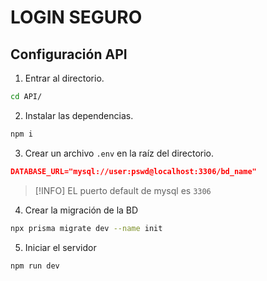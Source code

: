# LOGIN SEGURO

## Configuración API

1. Entrar al directorio.
```bash
cd API/
```

2. Instalar las dependencias.
```bash
npm i
```

3. Crear un archivo `.env` en la raíz del directorio.
```JSON
DATABASE_URL="mysql://user:pswd@localhost:3306/bd_name"
```
> [!INFO]
> EL puerto default de mysql es `3306`

4. Crear la migración de la BD
```bash
npx prisma migrate dev --name init
```

5. Iniciar el servidor
```bash
npm run dev
```